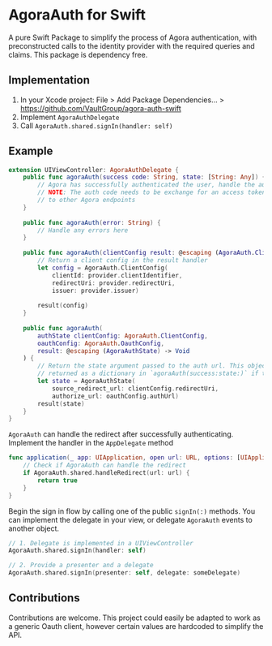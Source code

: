 # AgoraAuth for Swift

A pure Swift Package to simplify the process of Agora authentication, with preconstructed
calls to the identity provider with the required queries and claims. This package is
dependency free.

## Implementation

1. In your Xcode project: File > Add Package Dependencies... > https://github.com/VaultGroup/agora-auth-swift
1. Implement `AgoraAuthDelegate`
1. Call `AgoraAuth.shared.signIn(handler: self)`

## Example

```swift UIViewController+AgoraAuthDelegate.swift
extension UIViewController: AgoraAuthDelegate {
    public func agoraAuth(success code: String, state: [String: Any]) {
        // Agora has successfully authenticated the user, handle the authorization code.
        // NOTE: The auth code needs to be exchange for an access token to make requests
        // to other Agora endpoints
    }
    
    public func agoraAuth(error: String) {
        // Handle any errors here
    }
    
    public func agoraAuth(clientConfig result: @escaping (AgoraAuth.ClientConfig?) -> Void) {
        // Return a client config in the result handler
        let config = AgoraAuth.ClientConfig(
            clientId: provider.clientIdentifier,
            redirectUri: provider.redirectUri,
            issuer: provider.issuer)
        
        result(config)
    }
    
    public func agoraAuth(
        authState clientConfig: AgoraAuth.ClientConfig, 
        oauthConfig: AgoraAuth.OauthConfig, 
        result: @escaping (AgoraAuthState) -> Void
    ) {
        // Return the state argument passed to the auth url. This object will be encoded as a JSON respresentation and
        // returned as a dictionary in `agoraAuth(success:state:)` if the request is successful
        let state = AgoraAuthState(
            source_redirect_url: clientConfig.redirectUri,
            authorize_url: oauthConfig.authUrl)
        result(state)
    }
}
```

`AgoraAuth` can handle the redirect after successfully authenticating. Implement the handler in the `AppDelegate`
method 

```swift AppDelegate.swift
func application(_ app: UIApplication, open url: URL, options: [UIApplication.OpenURLOptionsKey : Any] = [:]) -> Bool {
    // Check if AgoraAuth can handle the redirect
    if AgoraAuth.shared.handleRedirect(url: url) {
        return true
    }
}
```

Begin the sign in flow by calling one of the public `signIn(:)` methods. You can implement the delegate in your view,
or delegate `AgoraAuth` events to another object.

```swift
// 1. Delegate is implemented in a UIViewController
AgoraAuth.shared.signIn(handler: self)

// 2. Provide a presenter and a delegate
AgoraAuth.shared.signIn(presenter: self, delegate: someDelegate)
```

## Contributions

Contributions are welcome. This project could easily be adapted to work as a generic Oauth client, however certain values
are hardcoded to simplify the API.